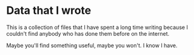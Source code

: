 # Data that I wrote
This is a collection of files that I have spent a long time writing because I couldn't find anybody who has done them before on the internet.

Maybe you'll find something useful, maybe you won't. I know I have.
